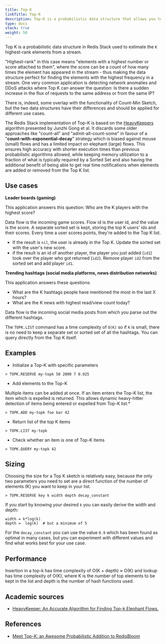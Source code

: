 ```yaml
---
title: Top-K
linkTitle: Top-K
description: Top-K is a probabilistic data structure that allows you to find the most frequent items in a data stream.
type: docs
stack: true
weight: 50
---
```


Top K is a probabilistic data structure in Redis Stack used to estimate the `K` highest-rank elements from a stream.

"Highest-rank" in this case means "elements with a highest number or score attached to them", where the score can be a count of how many times the element has appeared in the stream - thus making the data structure perfect for finding the elements with the highest frequency in a stream.
One very common application is detecting network anomalies and DDoS attacks where Top K can answer the question: Is there a sudden increase in the flux of requests to the same address or from the same IP?
 
There is, indeed, some overlap with the functionality of Count-Min Sketch, but the two data structures have their differences and should be applied for different use cases. 

The Redis Stack implementation of Top-K is based on the [HeavyKeepers](https://www.usenix.org/conference/atc18/presentation/gong) algorithm presented by Junzhi Gong et al. It discards some older approaches like "count-all" and "admit-all-count-some" in favour of a "**count-with-exponential-decay**" strategy which is biased against mouse (small) flows and has a limited impact on elephant (large) flows. This ensures high accuracy with shorter execution times than previous probabilistic algorithms allowed, while keeping memory utilization to a fraction of what is typically required by a Sorted Set and also having the additional benefit of being able to get real time notifications when elements are added or removed from the Top K list.

## Use cases

**Leader boards (gaming)** 

This application answers this question: Who are the K players with the highest score?

Data flow is the incoming game scores. Flow id is the user id, and the value is the score. A separate sorted set is kept, storing the top K users' ids and their scores. 
Every time a user scores points, they're added to the Top K list. 

- If the result is `nil`, the user is already in the Top K. Update the sorted set with the user's new score. 
- if the result is an id of another player, the player you just added (`id1`) took over the player who got returned (`id2`). Remove player `id2` from the sorted set and add player `id1`. 

**Trending hashtags (social media platforms, news distribution networks)** 

This application answers these questions: 

- What are the K hashtags people have mentioned the most in the last X hours? 
- What are the K news with highest read/view count today? 

Data flow is the incoming social media posts from which you parse out the different hashtags. 

The `TOPK.LIST` command has a time complexity of `O(K)` so if `K` is small, there is no need to keep a separate set or sorted set of all the hashtags. You can query directly from the Top K itself. 

## Examples

* Initialize a Top-K with specific parameters
```
> TOPK.RESERVE my-topk 50 2000 7 0.925
```

* Add elements to the Top-K

Multiple items can be added at once. If an item enters the Top-K list, the item which is expelled is returned. This allows dynamic heavy-hitter detection of items being entered or expelled from Top-K list.* 

```
> TOPK.ADD my-topk foo bar 42
```

* Return list of the top K items

```
> TOPK.LIST my-topk 
```

* Check whether an item is one of Top-K items
```
> TOPK.QUERY my-topk 42
```

## Sizing

Choosing the size for a Top K sketch is relatively easy, because the only two parameters you need to set are a direct function of the number of elements (K) you want to keep in your list.

 ```
 > TOPK.RESERVE key k width depth decay_constant
 ```

If you start by knowing your desired `k` you can easily derive the width and depth:

```
width = k*log(k)
depth =  log(k)  # but a minimum of 5
```

For the `decay_constant` you can use the value `0.9` which has been found as optimal in many cases, but you can experiment with different values and find what works best for your use case.

## Performance
Insertion in a top-k has time complexity of O(K + depth) ≈ O(K) and lookup has time complexity of O(K), where K is the number of top elements to be kept in the list and depth is the number of hash functions used.


## Academic sources
- [HeavyKeeper: An Accurate Algorithm for Finding Top-k Elephant Flows.](https://yangtonghome.github.io/uploads/HeavyKeeper_ToN.pdf)

## References
- [Meet Top-K: an Awesome Probabilistic Addition to RedisBloom](https://redis.com/blog/meet-top-k-awesome-probabilistic-addition-redisbloom/)